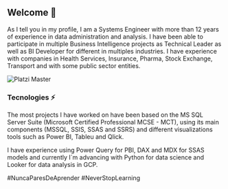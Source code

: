 ## Welcome 👋

As I tell you in my profile, I am a Systems Engineer with more than 12 years of experience in data administration and analysis. I have been able to participate in multiple Business Intelligence projects as Technical Leader as well as BI Developer for different in multiples industries. I have experience with companies in Health Services, Insurance, Pharma, Stock Exchange, Transport and with some public sector entities.

![Platzi Master](https://img.shields.io/badge/Platzi%20Master-C8-95ca3e)

### Tecnologies ⚡

The most projects I have worked on have been based on the MS SQL Server Suite (Microsoft Certified Professional MCSE - MCT), using its main components (MSSQL, SSIS, SSAS and SSRS) and different visualizations tools such as Power BI, Tableu and Qlick.

I have experience using Power Query for PBI, DAX and MDX for SSAS models and currently I´m advancing with Python for data science and Looker for data analysis in GCP.

#NuncaParesDeAprender #NeverStopLearning



<!--
**donfuentes/donfuentes** is a ✨ _special_ ✨ repository because its `README.md` (this file) appears on your GitHub profile.

Here are some ideas to get you started:

- 🔭 I’m currently working on ...
- 🌱 I’m currently learning ...
- 👯 I’m looking to collaborate on ...
- 🤔 I’m looking for help with ...
- 💬 Ask me about ...
- 📫 How to reach me: ...
- 😄 Pronouns: ...
- ⚡ Fun fact: ...
-->
